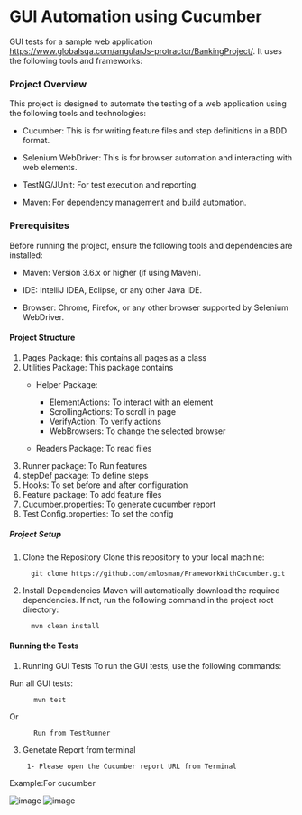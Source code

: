 # GUI Automation using Cucumber
  GUI tests for a sample web application https://www.globalsqa.com/angularJs-protractor/BankingProject/.
  It uses the following tools and frameworks:
 
### Project Overview
This project is designed to automate the testing of a web application using the following tools and technologies:

* Cucumber:
This is for writing feature files and step definitions in a BDD format.

* Selenium WebDriver:
This is for browser automation and interacting with web elements.

* TestNG/JUnit:
For test execution and reporting.

* Maven:
For dependency management and build automation.
 
 ### Prerequisites
 Before running the project, ensure the following tools and dependencies are installed:

 * Maven: Version 3.6.x or higher (if using Maven).

 * IDE: IntelliJ IDEA, Eclipse, or any other Java IDE.

* Browser: Chrome, Firefox, or any other browser supported by Selenium WebDriver.
 #### Project Structure

1. Pages Package: this contains all pages as a class
2. Utilities Package: This package contains
    * Helper Package: 
        * ElementActions: To interact with an element
        * ScrollingActions: To scroll in page
        * VerifyAction: To verify actions
        * WebBrowsers: To change the selected browser
    
    * Readers Package: To read files
3. Runner package: To Run features
4. stepDef package: To define steps
5. Hooks: To set before and after configuration
6. Feature package: To add feature files
7. Cucumber.properties: To generate cucumber report 
8. Test Config.properties: To set the config
 ##### Project Setup
 1. Clone the Repository
 Clone this repository to your local machine:
 
          git clone https://github.com/amlosman/FrameworkWithCucumber.git
    
 2. Install Dependencies Maven will automatically download the required dependencies. If not, run the following command in the project root directory:
 
          mvn clean install
 #### Running the Tests

 1. Running GUI Tests
 To run the GUI tests, use the following commands:
 
 Run all GUI tests:
 
          mvn test 

Or 

          Run from TestRunner
          
  3. Genetate Report from terminal 
 
          1- Please open the Cucumber report URL from Terminal
  
Example:For cucumber

![image](https://github.com/user-attachments/assets/a052ef86-3aca-413d-867a-32e8357d5935)
![image](https://github.com/user-attachments/assets/bdb0ff70-f7aa-440e-98f7-dd541918452e)


